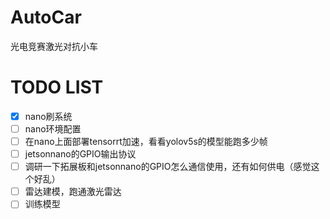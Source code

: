 # AutoCar
光电竞赛激光对抗小车
# TODO LIST
- [x] nano刷系统
- [ ] nano环境配置
- [ ] 在nano上面部署tensorrt加速，看看yolov5s的模型能跑多少帧
- [ ] jetsonnano的GPIO输出协议
- [ ] 调研一下拓展板和jetsonnano的GPIO怎么通信使用，还有如何供电（感觉这个好乱）
- [ ] 雷达建模，跑通激光雷达
- [ ] 训练模型
